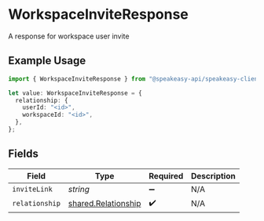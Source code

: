 # WorkspaceInviteResponse

A response for workspace user invite

## Example Usage

```typescript
import { WorkspaceInviteResponse } from "@speakeasy-api/speakeasy-client-sdk-typescript/sdk/models/shared";

let value: WorkspaceInviteResponse = {
  relationship: {
    userId: "<id>",
    workspaceId: "<id>",
  },
};
```

## Fields

| Field                                                             | Type                                                              | Required                                                          | Description                                                       |
| ----------------------------------------------------------------- | ----------------------------------------------------------------- | ----------------------------------------------------------------- | ----------------------------------------------------------------- |
| `inviteLink`                                                      | *string*                                                          | :heavy_minus_sign:                                                | N/A                                                               |
| `relationship`                                                    | [shared.Relationship](../../../sdk/models/shared/relationship.md) | :heavy_check_mark:                                                | N/A                                                               |
